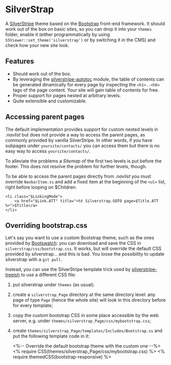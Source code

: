SilverStrap
===========

A [SilverStripe](http://www.silverstripe.org/) theme based on the
[Bootstrap](http://twitter.github.io/bootstrap/) front-end framework.
It should work out of the box on basic sites, so you can drop it into
your `themes` folder, enable it (either programmatically by using
`SSViewer::set_theme('silverstrap')` or by switching it in the CMS) and
check how your new site look.

Features
--------

* Should work out of the box.
* By leveraging the
  [silverstripe-autotoc](http://dev.entidi.com/p/silverstripe-autotoc/)
  module, the table of contents can be generated dinamically for every
  page by inspecting the `<h1>..<h6>` tags of the page content. Your
  site will gain table of contents for free.
* Proper support for pages nested at arbitrary levels.
* Quite extensible and customizable.

Accessing parent pages
----------------------

The default implementation provides support for custom nested levels
in *.navlist* but does not provide a way to access the parent pages, as
commonly provided by vanilla SilverStripe. In other words, if you have
subpages under `yoursite/contacts/` you can access them but there is no
easy way to access `yoursite/contacts/`.

To alleviate the problems a *Sitemap* of the first two levels is put
before the footer. This does not resolve the problem for further levels,
though.

To be able to access the parent pages directly from *.navlist* you must
override `NavbarItem.ss` and add a fixed item at the beginning of the
`<ul>` list, right before looping on $Children:

    <li class="$LinkingMode">
        <a href="$Link.ATT" title="<%t Silverstrap.GOTO page=$Title.ATT %>">$Title</a>
    </li>

Overriding bootstrap.css
------------------------

Let's say you want to use a custom Bootstrap theme, such as the ones
provided by [Bootswatch](http://bootswatch.com/): you can download and
save the CSS in `silverstrap/css/bootstrap.css`. It works, but will
override the default CSS provided by silverstrap... and this is bad.
You loose the possibility to update silverstrap with a `git pull`.

Instead, you can use the SilverStripe template trick used by
[silverstripe-treeish](http://dev.entidi.com/p/silverstripe-treeish/)
to use a different CSS file:

1. put silverstrap under `themes` (as usual).
2. create a `silverstrap_Page` directory at the same directory level:
   any page of type `Page` (hence the whole site) will look in this
   directory before for every template;
3. copy the custom bootstrap CSS in some place accessible by the web
   server, e.g. under `themes/silverstrap_Page/css/mybootstrap.css`;
4. create `themes/silverstrap_Page/templates/Includes/Bootstrap.ss`
   and put the following template code in it:

    <%-- Override the default bootstrap theme with the custom one --%>
    <% require CSS(themes/silverstrap_Page/css/mybootstrap.css) %>
    <% require themedCSS(bootstrap-responsive) %>
    <script src="$ThemeDir/js/bootstrap.min.js"></script>
